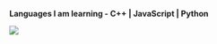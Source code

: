 **Languages I am learning - C++ | JavaScript | Python**

![](https://github.com/gurubac/github-stats/blob/master/generated/languages.svg)
